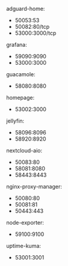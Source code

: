 adguard-home:
- 50053:53
- 50082:80/tcp
- 53000:3000/tcp

grafana:
- 59090:9090
- 53000:3000

guacamole:
- 58080:8080

homepage:
- 53002:3000

jellyfin:
- 58096:8096
- 58920:8920

nextcloud-aio:
- 50083:80
- 58081:8080
- 58443:8443

nginx-proxy-manager:
- 50080:80
- 50081:81
- 50443:443

node-exporter:
- 59100:9100

uptime-kuma:
- 53001:3001
